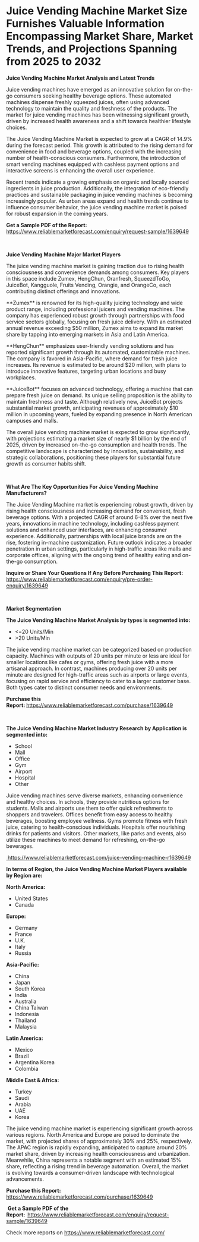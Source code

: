<p><h1>Juice Vending Machine Market Size Furnishes Valuable Information Encompassing Market Share, Market Trends, and Projections Spanning from 2025 to 2032</h1></p><p><strong>Juice Vending Machine Market Analysis and Latest Trends</strong></p>
<p><p>Juice vending machines have emerged as an innovative solution for on-the-go consumers seeking healthy beverage options. These automated machines dispense freshly squeezed juices, often using advanced technology to maintain the quality and freshness of the products. The market for juice vending machines has been witnessing significant growth, driven by increased health awareness and a shift towards healthier lifestyle choices.</p><p>The Juice Vending Machine Market is expected to grow at a CAGR of 14.9% during the forecast period. This growth is attributed to the rising demand for convenience in food and beverage options, coupled with the increasing number of health-conscious consumers. Furthermore, the introduction of smart vending machines equipped with cashless payment options and interactive screens is enhancing the overall user experience.</p><p>Recent trends indicate a growing emphasis on organic and locally sourced ingredients in juice production. Additionally, the integration of eco-friendly practices and sustainable packaging in juice vending machines is becoming increasingly popular. As urban areas expand and health trends continue to influence consumer behavior, the juice vending machine market is poised for robust expansion in the coming years.</p></p>
<p><strong>Get a Sample PDF of the Report:&nbsp;</strong> <a href="https://www.reliablemarketforecast.com/enquiry/request-sample/1639649?utm_campaign=2603&utm_medium=2&utm_source=Github&utm_content=ia&utm_term=11042025&utm_id=juice-vending-machine">https://www.reliablemarketforecast.com/enquiry/request-sample/1639649</a></p>
<p>&nbsp;</p>
<p><strong>Juice Vending Machine Major Market Players</strong></p>
<p><p>The juice vending machine market is gaining traction due to rising health consciousness and convenience demands among consumers. Key players in this space include Zumex, HengChun, Oranfresh, SqueezdToGo, JuiceBot, Kangguole, Fruits Vending, Orangie, and OrangeCo, each contributing distinct offerings and innovations.</p><p>**Zumex** is renowned for its high-quality juicing technology and wide product range, including professional juicers and vending machines. The company has experienced robust growth through partnerships with food service sectors globally, focusing on fresh juice delivery. With an estimated annual revenue exceeding $50 million, Zumex aims to expand its market share by tapping into emerging markets in Asia and Latin America.</p><p>**HengChun** emphasizes user-friendly vending solutions and has reported significant growth through its automated, customizable machines. The company is favored in Asia-Pacific, where demand for fresh juice increases. Its revenue is estimated to be around $20 million, with plans to introduce innovative features, targeting urban locations and busy workplaces.</p><p>**JuiceBot** focuses on advanced technology, offering a machine that can prepare fresh juice on demand. Its unique selling proposition is the ability to maintain freshness and taste. Although relatively new, JuiceBot projects substantial market growth, anticipating revenues of approximately $10 million in upcoming years, fueled by expanding presence in North American campuses and malls.</p><p>The overall juice vending machine market is expected to grow significantly, with projections estimating a market size of nearly $1 billion by the end of 2025, driven by increased on-the-go consumption and health trends. The competitive landscape is characterized by innovation, sustainability, and strategic collaborations, positioning these players for substantial future growth as consumer habits shift.</p></p>
<p>&nbsp;</p>
<p><strong>What Are The Key Opportunities For Juice Vending Machine Manufacturers?</strong></p>
<p><p>The Juice Vending Machine market is experiencing robust growth, driven by rising health consciousness and increasing demand for convenient, fresh beverage options. With a projected CAGR of around 6-8% over the next five years, innovations in machine technology, including cashless payment solutions and enhanced user interfaces, are enhancing consumer experience. Additionally, partnerships with local juice brands are on the rise, fostering in-machine customization. Future outlook indicates a broader penetration in urban settings, particularly in high-traffic areas like malls and corporate offices, aligning with the ongoing trend of healthy eating and on-the-go consumption.</p></p>
<p><strong>Inquire or Share Your Questions If Any Before Purchasing This Report:</strong> <a href="https://www.reliablemarketforecast.com/enquiry/pre-order-enquiry/1639649?utm_campaign=2603&utm_medium=2&utm_source=Github&utm_content=ia&utm_term=11042025&utm_id=juice-vending-machine">https://www.reliablemarketforecast.com/enquiry/pre-order-enquiry/1639649</a></p>
<p>&nbsp;</p>
<p><strong>Market Segmentation</strong></p>
<p><strong>The Juice Vending Machine Market Analysis by types is segmented into:</strong></p>
<p><ul><li><=20 Units/Min</li><li>>20 Units/Min</li></ul></p>
<p><p>The juice vending machine market can be categorized based on production capacity. Machines with outputs of 20 units per minute or less are ideal for smaller locations like cafes or gyms, offering fresh juice with a more artisanal approach. In contrast, machines producing over 20 units per minute are designed for high-traffic areas such as airports or large events, focusing on rapid service and efficiency to cater to a larger customer base. Both types cater to distinct consumer needs and environments.</p></p>
<p><strong>Purchase this Report:&nbsp;</strong><a href="https://www.reliablemarketforecast.com/purchase/1639649?utm_campaign=2603&utm_medium=2&utm_source=Github&utm_content=ia&utm_term=11042025&utm_id=juice-vending-machine">https://www.reliablemarketforecast.com/purchase/1639649</a></p>
<p>&nbsp;</p>
<p><strong>The Juice Vending Machine Market Industry Research by Application is segmented into:</strong></p>
<p><ul><li>School</li><li>Mall</li><li>Office</li><li>Gym</li><li>Airport</li><li>Hospital</li><li>Other</li></ul></p>
<p><p>Juice vending machines serve diverse markets, enhancing convenience and healthy choices. In schools, they provide nutritious options for students. Malls and airports use them to offer quick refreshments to shoppers and travelers. Offices benefit from easy access to healthy beverages, boosting employee wellness. Gyms promote fitness with fresh juice, catering to health-conscious individuals. Hospitals offer nourishing drinks for patients and visitors. Other markets, like parks and events, also utilize these machines to meet demand for refreshing, on-the-go beverages.</p></p>
<p><a href="https://www.reliablemarketforecast.com/juice-vending-machine-r1639649?utm_campaign=2603&utm_medium=2&utm_source=Github&utm_content=ia&utm_term=11042025&utm_id=juice-vending-machine">&nbsp;https://www.reliablemarketforecast.com/juice-vending-machine-r1639649</a></p>
<p><strong>In terms of Region, the Juice Vending Machine Market Players available by Region are:</strong></p>
<p>
    <p> <strong> North America: </strong>
        <ul>
            <li>United States</li>
            <li>Canada</li>
        </ul>
        </p> 
    <p> <strong> Europe: </strong>
        <ul>
            <li>Germany</li>
            <li>France</li>
            <li>U.K.</li>
            <li>Italy</li>
            <li>Russia</li>
        </ul>
        </p> 
    <p> <strong> Asia-Pacific: </strong>
        <ul>
            <li>China</li>
            <li>Japan</li>
            <li>South Korea</li>
            <li>India</li>
            <li>Australia</li>
            <li>China Taiwan</li>
            <li>Indonesia</li>
            <li>Thailand</li>
            <li>Malaysia</li>
        </ul>
        </p> 
    <p> <strong> Latin America: </strong>
        <ul>
            <li>Mexico</li>
            <li>Brazil</li>
            <li>Argentina Korea</li>
            <li>Colombia</li>
        </ul>
        </p> 
    <p> <strong> Middle East & Africa: </strong>
        <ul>
            <li>Turkey</li>
            <li>Saudi</li>
            <li>Arabia</li>
            <li>UAE</li>
            <li>Korea</li>
        </ul>
    </p>
    </p>
<p><p>The juice vending machine market is experiencing significant growth across various regions. North America and Europe are poised to dominate the market, with projected shares of approximately 30% and 25%, respectively. The APAC region is rapidly expanding, anticipated to capture around 20% market share, driven by increasing health consciousness and urbanization. Meanwhile, China represents a notable segment with an estimated 15% share, reflecting a rising trend in beverage automation. Overall, the market is evolving towards a consumer-driven landscape with technological advancements.</p></p>
<p><strong>Purchase this Report: </strong><a href="https://www.reliablemarketforecast.com/purchase/1639649?utm_campaign=2603&utm_medium=2&utm_source=Github&utm_content=ia&utm_term=11042025&utm_id=juice-vending-machine">https://www.reliablemarketforecast.com/purchase/1639649</a></p>
<p>&nbsp;<strong>Get a Sample PDF of the Report:&nbsp;&nbsp;</strong><a href="https://www.reliablemarketforecast.com/enquiry/request-sample/1639649?utm_campaign=2603&utm_medium=2&utm_source=Github&utm_content=ia&utm_term=11042025&utm_id=juice-vending-machine">https://www.reliablemarketforecast.com/enquiry/request-sample/1639649</a></p>
<p><strong></strong></p>
<p>Check more reports on <a href="https://www.reliablemarketforecast.com/?utm_campaign=2603&utm_medium=2&utm_source=Github&utm_content=ia&utm_term=11042025&utm_id=juice-vending-machine">https://www.reliablemarketforecast.com/</a></p>